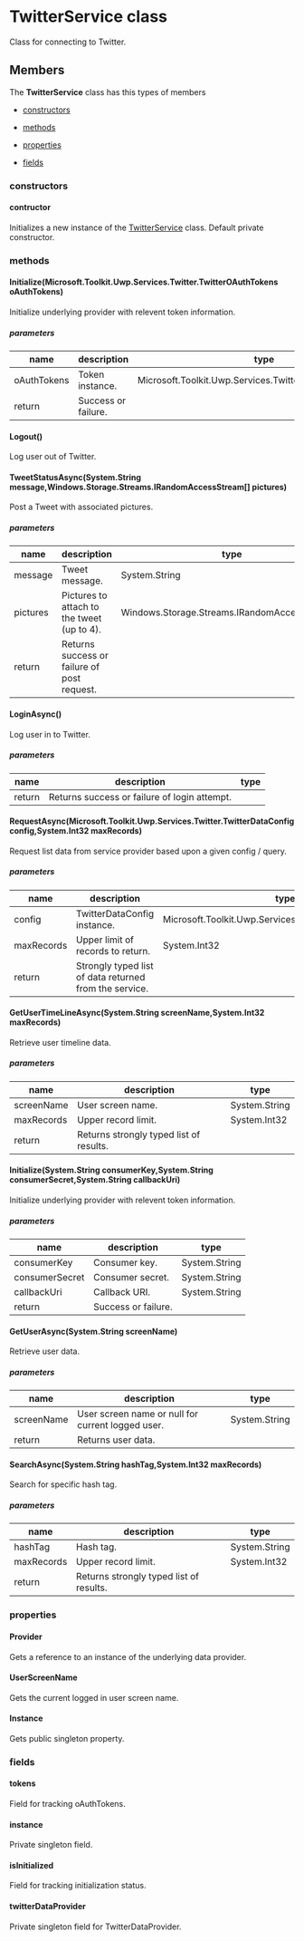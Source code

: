 
# TwitterService class

Class for connecting to Twitter.

## Members

The **TwitterService** class has this types of members

* [constructors](#constructors)

* [methods](#methods)

* [properties](#properties)

* [fields](#fields)

### constructors

#### contructor

Initializes a new instance of the [TwitterService](Microsoft_Toolkit_Uwp_Services_Twitter_TwitterService.md) class.            Default private constructor.

### methods

#### Initialize(Microsoft.Toolkit.Uwp.Services.Twitter.TwitterOAuthTokens oAuthTokens)

Initialize underlying provider with relevent token information.

##### parameters



| name | description | type |
| --- | --- | --- |
| oAuthTokens | Token instance. | Microsoft.Toolkit.Uwp.Services.Twitter.TwitterOAuthTokens |
| return |Success or failure. |

#### Logout()

Log user out of Twitter.

#### TweetStatusAsync(System.String message,Windows.Storage.Streams.IRandomAccessStream[] pictures)

Post a Tweet with associated pictures.

##### parameters



| name | description | type |
| --- | --- | --- |
| message | Tweet message. | System.String |
| pictures | Pictures to attach to the tweet (up to 4). | Windows.Storage.Streams.IRandomAccessStream[] |
| return |Returns success or failure of post request. |

#### LoginAsync()

Log user in to Twitter.

##### parameters



| name | description | type |
| --- | --- | --- |
| return |Returns success or failure of login attempt. |

#### RequestAsync(Microsoft.Toolkit.Uwp.Services.Twitter.TwitterDataConfig config,System.Int32 maxRecords)

Request list data from service provider based upon a given config / query.

##### parameters



| name | description | type |
| --- | --- | --- |
| config | TwitterDataConfig instance. | Microsoft.Toolkit.Uwp.Services.Twitter.TwitterDataConfig |
| maxRecords | Upper limit of records to return. | System.Int32 |
| return |Strongly typed list of data returned from the service. |

#### GetUserTimeLineAsync(System.String screenName,System.Int32 maxRecords)

Retrieve user timeline data.

##### parameters



| name | description | type |
| --- | --- | --- |
| screenName | User screen name. | System.String |
| maxRecords | Upper record limit. | System.Int32 |
| return |Returns strongly typed list of results. |

#### Initialize(System.String consumerKey,System.String consumerSecret,System.String callbackUri)

Initialize underlying provider with relevent token information.

##### parameters



| name | description | type |
| --- | --- | --- |
| consumerKey | Consumer key. | System.String |
| consumerSecret | Consumer secret. | System.String |
| callbackUri | Callback URI. | System.String |
| return |Success or failure. |

#### GetUserAsync(System.String screenName)

Retrieve user data.

##### parameters



| name | description | type |
| --- | --- | --- |
| screenName | User screen name or null for current logged user. | System.String |
| return |Returns user data. |

#### SearchAsync(System.String hashTag,System.Int32 maxRecords)

Search for specific hash tag.

##### parameters



| name | description | type |
| --- | --- | --- |
| hashTag | Hash tag. | System.String |
| maxRecords | Upper record limit. | System.Int32 |
| return |Returns strongly typed list of results. |

### properties

#### Provider

Gets a reference to an instance of the underlying data provider.

#### UserScreenName

Gets the current logged in user screen name.

#### Instance

Gets public singleton property.

### fields

#### tokens

Field for tracking oAuthTokens.

#### instance

Private singleton field.

#### isInitialized

Field for tracking initialization status.

#### twitterDataProvider

Private singleton field for TwitterDataProvider.
